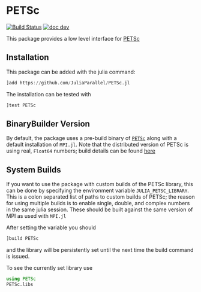# PETSc

[![Build Status](https://github.com/JuliaParallel/PETSc.jl/workflows/CI/badge.svg)](https://github.com/JuliaParallel/PETSc.jl/actions/workflows/ci.yml)
[![doc dev](https://img.shields.io/badge/docs-dev-blue.svg)](https://juliaparallel.github.io/PETSc.jl/dev/)


This package provides a low level interface for
[PETSc](https://www.mcs.anl.gov/petsc/)

## Installation

This package can be added with the julia command:
```julia
]add https://github.com/JuliaParallel/PETSc.jl
```
The installation can be tested with
```julia
]test PETSc
```

## BinaryBuilder Version

By default, the package uses a pre-build binary of
[`PETSc`](https://github.com/JuliaBinaryWrappers/PETSc_jll.jl) along with a
default installation of `MPI.jl`. Note that the distributed version of PETSc is using real,
`Float64` numbers; build details can be found
[here](https://github.com/JuliaPackaging/Yggdrasil/blob/master/P/PETSc/build_tarballs.jl)

## System Builds

If you want to use the package with custom builds of the PETSc library, this can
be done by specifying the environment variable `JULIA_PETSC_LIBRARY`. This is a
colon separated list of paths to custom builds of PETSc; the reason for using
multiple builds is to enable single, double, and complex numbers in the same
julia session. These should be built against the same version of MPI as used
with `MPI.jl`

After setting the variable you should
```julia
]build PETSc
```
and the library will be persistently set until the next time the build command
is issued.

To see the currently set library use
```julia
using PETSc
PETSc.libs
```
